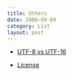```yaml
---
title: Others
date: 2000-09-09
category: List
layout: post
---
```


* [UTF-8 vs UTF-16]({{site.baseurl}}/others/UTF.html)

* [License]({{site.baseurl}}/others/license.html)
